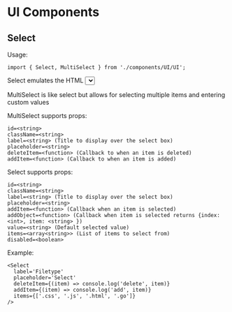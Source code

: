 # UI Components

## Select

Usage: 

`import { Select, MultiSelect } from './components/UI/UI';`

Select emulates the HTML <select> element with custom styling

MultiSelect is like select but allows for selecting multiple items and entering custom values

MultiSelect supports props:

```
id=<string>
className=<string>
label=<string> (Title to display over the select box)
placeholder=<string>
deleteItem=<function> (Callback to when an item is deleted)
addItem=<function> (Callback to when an item is added)
```

Select supports props:

```
id=<string>
className=<string>
label=<string> (Title to display over the select box)
placeholder=<string>
addItem=<function> (Callback when an item is selected)
addObject=<function> (Callback when item is selected returns {index: <int>, item: <string> })
value=<string> (Default selected value)
items=<array<string>> (List of items to select from)
disabled=<boolean>
```

Example:

```
<Select 
  label='Filetype' 
  placeholder='Select' 
  deleteItem={(item) => console.log('delete', item)} 
  addItem={(item) => console.log('add', item)} 
  items={['.css', '.js', '.html', '.go']}
/>
```